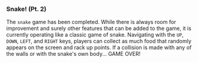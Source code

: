 ### Snake! (Pt. 2)

The `snake` game has been completed. While there is always room for improvement and surely other features that can be added to the game, it is currently operating like a classic game of snake. Navigating with the `UP`, `DOWN`, `LEFT`, and `RIGHT` keys, players can collect as much food that randomly appears on the screen and rack up points. If a collision is made with any of the walls or with the snake's own body... GAME OVER!
